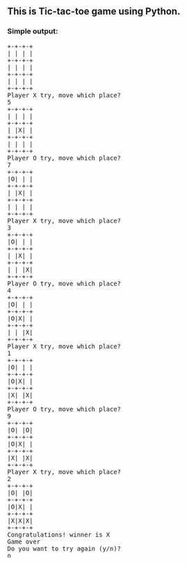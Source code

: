 ## This is Tic-tac-toe game using Python.

### Simple output:  
<pre>
+-+-+-+  
| | | |  
+-+-+-+  
| | | |  
+-+-+-+  
| | | |  
+-+-+-+  
Player X try, move which place?   
5  
+-+-+-+  
| | | |  
+-+-+-+  
| |X| |  
+-+-+-+  
| | | |  
+-+-+-+  
Player O try, move which place?  
7  
+-+-+-+  
|O| | |  
+-+-+-+  
| |X| |  
+-+-+-+  
| | | |  
+-+-+-+  
Player X try, move which place?  
3  
+-+-+-+  
|O| | |  
+-+-+-+  
| |X| |  
+-+-+-+  
| | |X|  
+-+-+-+  
Player O try, move which place?  
4  
+-+-+-+  
|O| | |  
+-+-+-+  
|O|X| |  
+-+-+-+  
| | |X|  
+-+-+-+  
Player X try, move which place?  
1  
+-+-+-+  
|O| | |  
+-+-+-+  
|O|X| |  
+-+-+-+  
|X| |X|  
+-+-+-+  
Player O try, move which place?  
9  
+-+-+-+  
|O| |O|  
+-+-+-+  
|O|X| |  
+-+-+-+  
|X| |X|  
+-+-+-+  
Player X try, move which place?  
2  
+-+-+-+  
|O| |O|  
+-+-+-+  
|O|X| |  
+-+-+-+  
|X|X|X|  
+-+-+-+  
Congratulations! winner is X  
Game over  
Do you want to try again (y/n)?  
n  
</pre>
